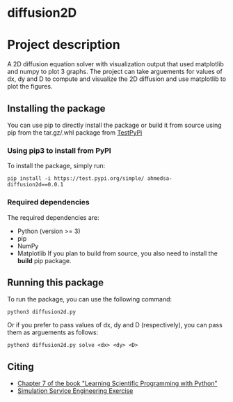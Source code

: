 # diffusion2D

# Project description
A 2D diffusion equation solver with visualization output that used matplotlib and numpy to plot 3 graphs. The project can take arguements for values of dx, dy and D to compute and visualize the 2D diffusion and use matplotlib to plot the figures.

## Installing the package
You can use pip to directly install the package or build it from source using pip from the tar.gz/.whl package from [TestPyPi](link)

### Using pip3 to install from PyPI
To install the package, simply run:
```console
pip install -i https://test.pypi.org/simple/ ahmedsa-diffusion2d==0.0.1
```

### Required dependencies
The required dependencies are:
- Python (version >= 3)
- pip
- NumPy
- Matplotlib
If you plan to build from source, you also need to install the **build** pip package.

## Running this package
To run the package, you can use the following command:
```console
python3 diffusion2d.py
```
Or if you prefer to pass values of dx, dy and D (respectively), you can pass them as arguements as follows:
```console
python3 diffusion2d.py solve <dx> <dy> <D>
```

## Citing
- [Chapter 7 of the book "Learning Scientific Programming with Python"](https://scipython.com/book/chapter-7-matplotlib/examples/the-two-dimensional-diffusion-equation/)
- [Simulation Service Engineering Exercise](https://github.com/Simulation-Software-Engineering/diffusion2D)

